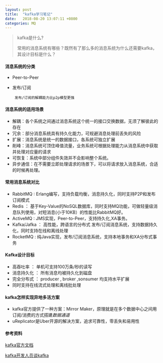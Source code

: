 ```yaml
---
layout: post
title:  "kafka学习笔记"
date:	2018-08-20 13:07:11 +0800
categories: MQ
---
```


> kafka是什么?
>
> 常用的消息系统有哪些？既然有了那么多的消息系统为什么还需要kafka，其设计目标是什么？

#### 消息系统的分类

 * Peer-to-Peer
 * 发布/订阅

		发布/订阅的解耦能力比p2p模型更强

#### 消息系统的适用场景

 * 解耦：各个系统之间通过消息系统这个统一的接口交换数据，无须了解彼此的存在
 * 冗余：部分消息系统具有持久化能力，可规避消息处理前丢失的风险
 * 扩展：消息系统是统一的数据接口，各系统可独立扩展
 * 削峰：消息系统可顶住峰值流量，业务系统可根据处理能力从消息系统中获取并处理对应量的请求
 * 可恢复：系统中部分组件失效并不会影响整个系统。
 * 异步通信：在不需要立即处理请求的场景下，可以将请求放入消息系统，合适的时候再处理。

#### 常用消息系统对比

 * RabbitMQ : Erlang编写，支持负载均衡，消息持久化，同时支持P2P和发布订阅模式
 * Redis ： 基于Key-Value的NoSQL数据库，同时支持MQ功能，可做轻量级消息队列使用，对短消息(小于10KB）的性能比RabbitMQ好。
 * ActiveMQ : JMS实现，Peer-to-Peer，支持持久化,XA事务。
 * Kafka/Jafka ： 高性能，跨语言的分布式 发布/订阅消息系统，支持数据持久化，同时支持在线和离线处理
 * RocketMQ : 纯Java实现，发布/订阅消息系统，支持本地事务和XA分布式事务

#### Kafka设计目标

* 高吞吐率 ： 单机可支持100万条/秒的读写
* 消息持久化 ： 所有消息均被持久化到磁盘
* 完全分布式 ： producer , broker ,sonsumer 均支持水平扩展
* 同时支持在线流式处理和离线批处理

#### kafka怎样实现异地多活方案

* kafka官方提供了一种方案：Mirror Maker，原理就是在多个数据中心之间用订阅/消费的方式搭建*数据通道*
* uReplicator是Uber开源的解决方案，追求可靠性，零丢失和易用性

#### 参考资料

[kafka官方文档](<http://kafka.apachecn.org/documentation.html#design>)

[kafka开发人员谈kafka](<https://cloud.tencent.com/developer/article/1114675>)